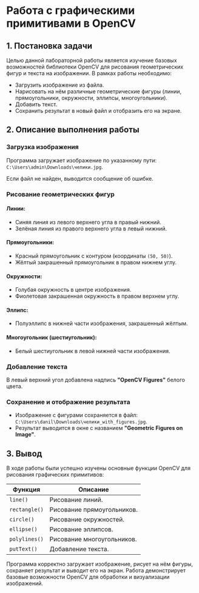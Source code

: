 # Работа с графическими примитивами в OpenCV

## 1. Постановка задачи
Целью данной лабораторной работы является изучение базовых возможностей библиотеки OpenCV для рисования геометрических фигур и текста на изображении. В рамках работы необходимо:

- Загрузить изображение из файла.
- Нарисовать на нём различные геометрические фигуры (линии, прямоугольники, окружности, эллипсы, многоугольники).
- Добавить текст.
- Сохранить результат в новый файл и отобразить его на экране.

## 2. Описание выполнения работы

### Загрузка изображения
Программа загружает изображение по указанному пути:  
`C:\Users\admin\Downloads\челики.jpg`.  

Если файл не найден, выводится сообщение об ошибке.

### Рисование геометрических фигур

#### Линии:
- Синяя линия из левого верхнего угла в правый нижний.
- Зелёная линия из правого верхнего угла в левый нижний.

#### Прямоугольники:
- Красный прямоугольник с контуром (координаты `(50, 50)`).
- Жёлтый закрашенный прямоугольник в правом нижнем углу.

#### Окружности:
- Голубая окружность в центре изображения.
- Фиолетовая закрашенная окружность в правом верхнем углу.

#### Эллипс:
- Полуэллипс в нижней части изображения, закрашенный жёлтым.

#### Многоугольник (шестиугольник):
- Белый шестиугольник в левой нижней части изображения.

### Добавление текста
В левый верхний угол добавлена надпись **"OpenCV Figures"** белого цвета.

### Сохранение и отображение результата
- Изображение с фигурами сохраняется в файл:  
  `C:\Users\danil\Downloads\челики_with_figures.jpg`.
- Результат выводится в окне с названием **"Geometric Figures on Image"**.

## 3. Вывод
В ходе работы были успешно изучены основные функции OpenCV для рисования графических примитивов:

| Функция      | Описание                          |
|--------------|-----------------------------------|
| `line()`     | Рисование линий.                  |
| `rectangle()`| Рисование прямоугольников.        |
| `circle()`   | Рисование окружностей.            |
| `ellipse()`  | Рисование эллипсов.               |
| `polylines()`| Рисование многоугольников.        |
| `putText()`  | Добавление текста.                |

Программа корректно загружает изображение, рисует на нём фигуры, сохраняет результат и выводит его на экран. Работа демонстрирует базовые возможности OpenCV для обработки и визуализации изображений.
